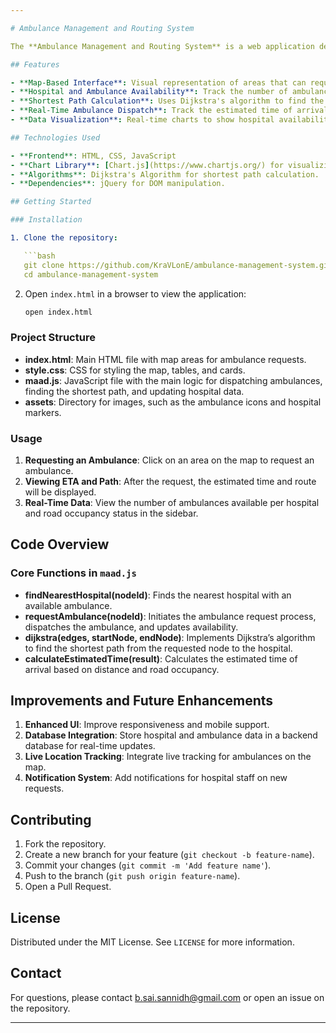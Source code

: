 ```yaml
---

# Ambulance Management and Routing System

The **Ambulance Management and Routing System** is a web application designed to assist in dispatching ambulances based on geographical location and availability. It features a map-based interface, hospital availability tracking, shortest path calculation for ambulances, and real-time updates on ambulance dispatch status.

## Features

- **Map-Based Interface**: Visual representation of areas that can request ambulances.
- **Hospital and Ambulance Availability**: Track the number of ambulances available at each hospital.
- **Shortest Path Calculation**: Uses Dijkstra's algorithm to find the nearest hospital with available ambulances.
- **Real-Time Ambulance Dispatch**: Track the estimated time of arrival and route taken by the ambulance.
- **Data Visualization**: Real-time charts to show hospital availability and road occupancy levels.

## Technologies Used

- **Frontend**: HTML, CSS, JavaScript
- **Chart Library**: [Chart.js](https://www.chartjs.org/) for visualizing data.
- **Algorithms**: Dijkstra's Algorithm for shortest path calculation.
- **Dependencies**: jQuery for DOM manipulation.

## Getting Started

### Installation

1. Clone the repository:

   ```bash
   git clone https://github.com/KraVLonE/ambulance-management-system.git
   cd ambulance-management-system
   ```

2. Open `index.html` in a browser to view the application:

   ```bash
   open index.html
   ```

### Project Structure

- **index.html**: Main HTML file with map areas for ambulance requests.
- **style.css**: CSS for styling the map, tables, and cards.
- **maad.js**: JavaScript file with the main logic for dispatching ambulances, finding the shortest path, and updating hospital data.
- **assets**: Directory for images, such as the ambulance icons and hospital markers.

### Usage

1. **Requesting an Ambulance**: Click on an area on the map to request an ambulance. 
2. **Viewing ETA and Path**: After the request, the estimated time and route will be displayed.
3. **Real-Time Data**: View the number of ambulances available per hospital and road occupancy status in the sidebar.

## Code Overview

### Core Functions in `maad.js`

- **findNearestHospital(nodeId)**: Finds the nearest hospital with an available ambulance.
- **requestAmbulance(nodeId)**: Initiates the ambulance request process, dispatches the ambulance, and updates availability.
- **dijkstra(edges, startNode, endNode)**: Implements Dijkstra’s algorithm to find the shortest path from the requested node to the hospital.
- **calculateEstimatedTime(result)**: Calculates the estimated time of arrival based on distance and road occupancy.

## Improvements and Future Enhancements

1. **Enhanced UI**: Improve responsiveness and mobile support.
2. **Database Integration**: Store hospital and ambulance data in a backend database for real-time updates.
3. **Live Location Tracking**: Integrate live tracking for ambulances on the map.
4. **Notification System**: Add notifications for hospital staff on new requests.

## Contributing

1. Fork the repository.
2. Create a new branch for your feature (`git checkout -b feature-name`).
3. Commit your changes (`git commit -m 'Add feature name'`).
4. Push to the branch (`git push origin feature-name`).
5. Open a Pull Request.

## License

Distributed under the MIT License. See `LICENSE` for more information.

## Contact

For questions, please contact [b.sai.sannidh@gmail.com](mailto:b.sai.sannidh@gmail.com) or open an issue on the repository.

---
```

